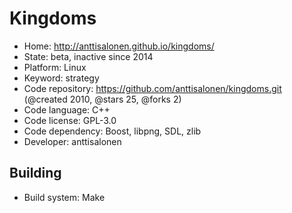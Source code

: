 # Kingdoms

- Home: http://anttisalonen.github.io/kingdoms/
- State: beta, inactive since 2014
- Platform: Linux
- Keyword: strategy
- Code repository: https://github.com/anttisalonen/kingdoms.git (@created 2010, @stars 25, @forks 2)
- Code language: C++
- Code license: GPL-3.0
- Code dependency: Boost, libpng, SDL, zlib
- Developer: anttisalonen

## Building

- Build system: Make
